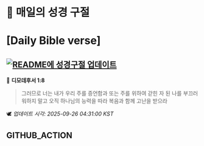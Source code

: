 # 🙏 매일의 성경 구절
# [Daily Bible verse]
## [![README에 성경구절 업데이트](https://github.com/DONGSUKA/first_test/actions/workflows/update-readme-bible.yml/badge.svg)](https://github.com/DONGSUKA/first_test/actions/workflows/update-readme-bible.yml)
<!-- START_BIBLE_VERSE -->
📖 **디모데후서 1:8**
> 그러므로 너는 내가 우리 주를 증언함과 또는 주를 위하여 갇힌 자 된 나를 부끄러워하지 말고 오직 하나님의 능력을 따라 복음과 함께 고난을 받으라

🕊️ _업데이트 시각: 2025-09-26 04:31:00 KST_
  <!-- END_BIBLE_VERSE -->
## GITHUB_ACTION
